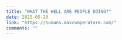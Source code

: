 ```yaml
---
title: "WHAT THE HELL ARE PEOPLE DOING?"
date: 2025-05-20
link: "https://humans.maxcomperatore.com/"
comments: ""
---
```


